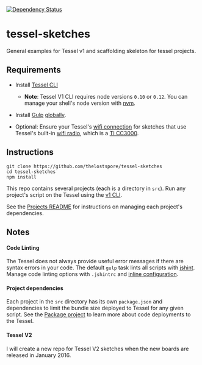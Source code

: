 [![Dependency Status](https://david-dm.org/thelostspore/tessel-sketches.svg)](https://david-dm.org/thelostspore/tessel-sketches)

# tessel-sketches

General examples for Tessel v1 and scaffolding skeleton for tessel projects.

## Requirements
- Install [Tessel CLI](http://start.tessel.io/install)
  - **Note**: Tessel V1 CLI requires node versions `0.10` or `0.12`. You can manage your shell's node version with [nvm](https://github.com/creationix/nvm).

- Install [Gulp](http://gulpjs.com/) [globally](https://github.com/gulpjs/gulp/blob/master/docs/getting-started.md#1-install-gulp-globally).

- Optional: Ensure your Tessel's [wifi connection](http://start.tessel.io/wifi) for sketches that use Tessel's built-in [wifi radio](https://github.com/tessel/t1-docs/blob/master/wifi.md#connect-tessel-to-wifi), which is a [TI CC3000](http://www.ti.com/lit/ds/symlink/cc3000.pdf).

## Instructions
```
git clone https://github.com/thelostspore/tessel-sketches
cd tessel-sketches
npm install
```
This repo contains several projects (each is a directory in `src`). Run any project's script on the Tessel using the [v1 CLI](https://github.com/tessel/t1-docs/blob/master/cli.md).

See the [Projects README](./src/) for instructions on managing each project's dependencies.


## Notes
#### Code Linting
The Tessel does not always provide useful error messages if there are syntax errors in your code. The default `gulp` task lints all scripts with [jshint](https://github.com/spalger/gulp-jshint). Manage code linting options with `.jshintrc` and [inline configuration](http://jshint.com/docs/#inline-configuration).

#### Project dependencies
Each project in the `src` directory has its own `package.json` and dependencies to limit the bundle size deployed to Tessel for any given script. See the [Package project](./src/02_Packages/) to learn more about code deployments to the Tessel.

#### Tessel V2
I will create a new repo for Tessel V2 sketches when the new boards are released in January 2016.
